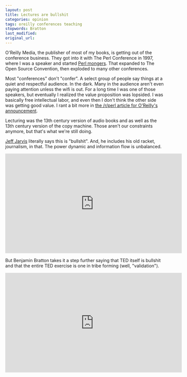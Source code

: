 ```yaml
---
layout: post
title: Lectures are bullshit
categories: opinion
tags: oreilly conferences teaching
stopwords: Bratton
last_modified:
original_url:
---
```


O'Reilly Media, the publisher of most of my books, is getting out of the conference business. They got into it with The Perl Conference in 1997, where I was a speaker and started [Perl mongers](https://www.pm.org). That expanded to The Open Source Convention, then exploded to many other conferences.

Most "conferences" don't "confer". A select group of people say things at a quiet and respectful audience. In the dark. Many in the audience aren't even paying attention unless the wifi is out. For a long time I was one of those speakers, but eventually I realized the value proposition was lopsided. I was basically free intellectual labor, and even then I don't think the other side was getting good value. I rant a bit more in [the /r/perl article for O'Reilly's announcement](https://www.reddit.com/r/perl/comments/foesi4/oreilly_media_stops_organizing_conference_events/fli155a/).

Lecturing was the 13th century version of audio books and as well as the 13th century version of the copy machine. Those aren't our constraints anymore, but that's what we're still doing.

[Jeff Jarvis](https://buzzmachine.com) literally says this is "bullshit". And, he includes his old racket, journalism, in that. The power dynamic and information flow is unbalanced.

<div class="center">
<iframe width="560" height="315" src="https://www.youtube.com/embed/rTOLkm5hNNU" frameborder="0" allow="accelerometer; autoplay; encrypted-media; gyroscope; picture-in-picture" allowfullscreen></iframe>
</div>

But Benjamin Bratton takes it a step further saying that TED itself is bullshit and that the entire TED exercise is one in tribe forming (well, "validation").

<div class="center">
<iframe width="560" height="315" src="https://www.youtube.com/embed/Yo5cKRmJaf0" frameborder="0" allow="accelerometer; autoplay; encrypted-media; gyroscope; picture-in-picture" allowfullscreen></iframe>
</div>
